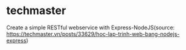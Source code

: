 # techmaster
Create a simple RESTful webservice with Express-NodeJS(source: https://techmaster.vn/posts/33629/hoc-lap-trinh-web-bang-nodejs-express)
